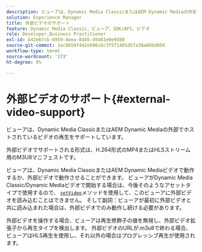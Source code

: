 ```yaml
---
description: ビューアは、Dynamic Media ClassicまたはAEM Dynamic Mediaの外部でホストされているビデオの再生をサポートしています。
solution: Experience Manager
title: 外部ビデオのサポート
feature: Dynamic Media Classic，ビューア，SDK/API，ビデオ
role: Developer,Business Practitioner
exl-id: b42e67cb-6959-4eea-8d45-49481e0e9d80
source-git-commit: 1ec8b59f442eb96c6c3f5f1405d57a38a86bd056
workflow-type: tm+mt
source-wordcount: '173'
ht-degree: 0%

---
```


# 外部ビデオのサポート{#external-video-support}

ビューアは、Dynamic Media ClassicまたはAEM Dynamic Mediaの外部でホストされているビデオの再生をサポートしています。

外部ビデオでサポートされる形式は、H.264形式のMP4またはHLSストリーム用のM3U8マニフェストです。

ビューアは、Dynamic Media ClassicまたはAEM Dynamic Mediaビデオで動作するか、外部ビデオで動作させることができます。 ビューアがDynamic Media Classic/Dynamic Mediaビデオで開始する場合は、今後そのようなアセットタイプで使用するので、 [ `setVideo`](../../c-html5-s7-aem-asset-viewers/c-html5-video-reference/c-html5-video-viewer-20-javascriptapiref/r-html5-video-viewer-20-javascriptapiref-setvideo.md#reference-85d3422d6ce64a36ac74827120b5a17c)メソッドを使用して、このビューアに外部ビデオを読み込むことはできません。 そして副詞：ビューアが最初に外部ビデオと共に読み込まれた場合は、外部ビデオでのみ動作し続ける必要があります。

外部ビデオを操作する場合、ビューアは再生修飾子の値を無視し、外部ビデオ拡張子から再生タイプを検出します。 外部ビデオのURLが.m3u8で終わる場合、ビューアはHLS再生を使用し、それ以外の場合はプログレッシブ再生が使用されます。
